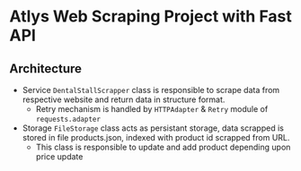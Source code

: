 # Atlys Web Scraping Project with Fast API

## Architecture
- Service `DentalStallScrapper` class is responsible to scrape data from respective website and return data in structure format.
    - Retry mechanism is handled by `HTTPAdapter` & `Retry` module of `requests.adapter`
- Storage `FileStorage` class acts as persistant storage, data scrapped is stored in file products.json, indexed with product id scrapped from URL.
    - This class is responsible to update and add product depending upon price update
